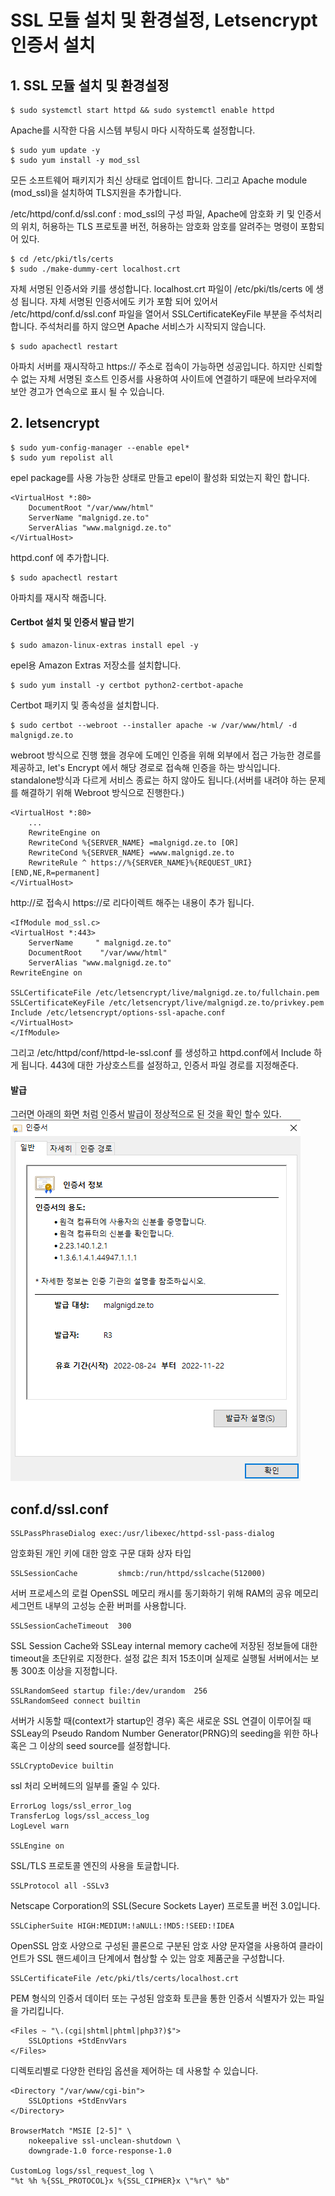 # SSL 모듈 설치 및 환경설정, Letsencrypt 인증서 설치

## 1. SSL 모듈 설치 및 환경설정

	$ sudo systemctl start httpd && sudo systemctl enable httpd

Apache를 시작한 다음 시스템 부팅시 마다 시작하도록 설정합니다.

	$ sudo yum update -y
	$ sudo yum install -y mod_ssl

모든 소프트웨어 패키지가 최신 상태로 업데이트 합니다. 그리고 Apache module (mod_ssl)을 설치하여 TLS지원을 추가합니다.

/etc/httpd/conf.d/ssl.conf : mod_ssl의 구성 파일, Apache에 암호화 키 및 인증서의 위치, 허용하는 TLS 프로토콜 버전, 허용하는 암호화 암호를 알려주는 명령이 포함되어 있다.

	$ cd /etc/pki/tls/certs
	$ sudo ./make-dummy-cert localhost.crt

자체 서명된 인증서와 키를 생성합니다. localhost.crt 파일이 /etc/pki/tls/certs 에 생성 됩니다. 
자체 서명된 인증서에도 키가 포함 되어 있어서 /etc/httpd/conf.d/ssl.conf 파일을 열어서 SSLCertificateKeyFile 부분을 주석처리 합니다.
주석처리를 하지 않으면 Apache 서비스가 시작되지 않습니다.

	$ sudo apachectl restart

아파치 서버를 재시작하고 https:// 주소로 접속이 가능하면 성공입니다. 하지만 신뢰할 수 없는 자체 서명된 호스트 인증서를 사용하여 사이트에 연결하기 때문에 브라우저에 보안 경고가 연속으로 표시 될 수 있습니다.

## 2. letsencrypt

	$ sudo yum-config-manager --enable epel*
	$ sudo yum repolist all

epel package를 사용 가능한 상태로 만들고 epel이 활성화 되었는지 확인 합니다.

	<VirtualHost *:80>
		DocumentRoot "/var/www/html"
		ServerName "malgnigd.ze.to"
		ServerAlias "www.malgnigd.ze.to"
	</VirtualHost>

httpd.conf 에 추가합니다.

	$ sudo apachectl restart

아파치를 재시작 해줍니다.

#### Certbot 설치 및 인증서 발급 받기

	$ sudo amazon-linux-extras install epel -y

epel용 Amazon Extras 저장소를 설치합니다.

	$ sudo yum install -y certbot python2-certbot-apache

Certbot 패키지 및 종속성을 설치합니다.

	$ sudo certbot --webroot --installer apache -w /var/www/html/ -d malgnigd.ze.to

webroot 방식으로 진행 했을 경우에 도메인 인증을 위해 외부에서 접근 가능한 경로를 제공하고, let's Encrypt 에서 해당 경로로 접속해 인증을 하는 방식입니다.
standalone방식과 다르게 서비스 종료는 하지 않아도 됩니다.(서버를 내려야 하는 문제를 해결하기 위해 Webroot 방식으로 진행한다.)
		
	<VirtualHost *:80>
		...
		RewriteEngine on
		RewriteCond %{SERVER_NAME} =malgnigd.ze.to [OR]
		RewriteCond %{SERVER_NAME} =www.malgnigd.ze.to
		RewriteRule ^ https://%{SERVER_NAME}%{REQUEST_URI} [END,NE,R=permanent]
	</VirtualHost>


http://로 접속시 https://로 리다이렉트 해주는 내용이 추가 됩니다.


	<IfModule mod_ssl.c>
	<VirtualHost *:443>
		ServerName     " malgnigd.ze.to"
		DocumentRoot    "/var/www/html"
		ServerAlias "www.malgnigd.ze.to"
	RewriteEngine on

	SSLCertificateFile /etc/letsencrypt/live/malgnigd.ze.to/fullchain.pem
	SSLCertificateKeyFile /etc/letsencrypt/live/malgnigd.ze.to/privkey.pem
	Include /etc/letsencrypt/options-ssl-apache.conf
	</VirtualHost>
	</IfModule>

그리고 /etc/httpd/conf/httpd-le-ssl.conf 를 생성하고 httpd.conf에서 Include 하게 됩니다.
 443에 대한 가상호스트를 설정하고, 인증서 파일 경로를 지정해준다.

#### 발급

그러면 아래의 화면 처럼 인증서 발급이 정상적으로 된 것을 확인 할수 있다.
![이미지1](/img/그림5.png)

## conf.d/ssl.conf


	SSLPassPhraseDialog exec:/usr/libexec/httpd-ssl-pass-dialog

암호화된 개인 키에 대한 암호 구문 대화 상자 타입

	SSLSessionCache         shmcb:/run/httpd/sslcache(512000)
서버 프로세스의 로컬 OpenSSL 메모리 캐시를 동기화하기 위해 RAM의 공유 메모리 세그먼트 내부의 고성능 순환 버퍼를 사용합니다.

	SSLSessionCacheTimeout  300

SSL Session Cache와 SSLeay internal memory cache에 저장된 정보들에 대한 timeout을 초단위로 지정한다. 설정 값은 최저 15초이며 실제로 실행될 서버에서는 보통 300초 이상을 지정합니다.

	SSLRandomSeed startup file:/dev/urandom  256
	SSLRandomSeed connect builtin

서버가 시동할 때(context가 startup인 경우) 혹은 새로운 SSL 연결이 이루어질 때 SSLeay의 Pseudo Random Number Generator(PRNG)의 seeding을 위한 하나 혹은 그 이상의 seed source를 설정합니다.

	SSLCryptoDevice builtin

ssl 처리 오버헤드의 일부를 줄일 수 있다.

	ErrorLog logs/ssl_error_log
	TransferLog logs/ssl_access_log
	LogLevel warn
	
	SSLEngine on

SSL/TLS 프로토콜 엔진의 사용을 토글합니다.

	SSLProtocol all -SSLv3

Netscape Corporation의 SSL(Secure Sockets Layer) 프로토콜 버전 3.0입니다.

	SSLCipherSuite HIGH:MEDIUM:!aNULL:!MD5:!SEED:!IDEA

OpenSSL 암호 사양으로 구성된 콜론으로 구분된 암호 사양 문자열을 사용하여 클라이언트가 SSL 핸드셰이크 단계에서 협상할 수 있는 암호 제품군을 구성합니다.

	SSLCertificateFile /etc/pki/tls/certs/localhost.crt
PEM 형식의 인증서 데이터 또는 구성된 암호화 토큰을 통한 인증서 식별자가 있는 파일을 가리킵니다.


	<Files ~ "\.(cgi|shtml|phtml|php3?)$">
		SSLOptions +StdEnvVars
	</Files>
디렉토리별로 다양한 런타임 옵션을 제어하는 ​​데 사용할 수 있습니다. 

	<Directory "/var/www/cgi-bin">
		SSLOptions +StdEnvVars
	</Directory>

	BrowserMatch "MSIE [2-5]" \
		nokeepalive ssl-unclean-shutdown \
		downgrade-1.0 force-response-1.0

	CustomLog logs/ssl_request_log \
	"%t %h %{SSL_PROTOCOL}x %{SSL_CIPHER}x \"%r\" %b"

                                
